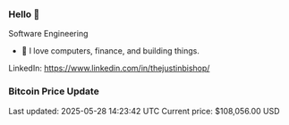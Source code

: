 ### Hello 🤙  

Software Engineering

- 🔭 I love computers, finance, and building things.
  
LinkedIn: https://www.linkedin.com/in/thejustinbishop/  



































































































































































































































































































































































































































































































### Bitcoin Price Update
Last updated: 2025-05-28 14:23:42 UTC
Current price: $108,056.00 USD
